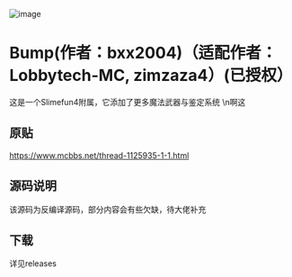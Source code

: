 ![image](https://user-images.githubusercontent.com/83174104/132268179-7e53d79b-b8cf-4044-86b7-baa94efb4b42.png)
# Bump(作者：bxx2004)（适配作者：Lobbytech-MC, zimzaza4）(已授权）
这是一个Slimefun4附属，它添加了更多魔法武器与鉴定系统
\n啊这

## 原贴
https://www.mcbbs.net/thread-1125935-1-1.html

## 源码说明
该源码为反编译源码，部分内容会有些欠缺，待大佬补充

## 下载
详见releases

